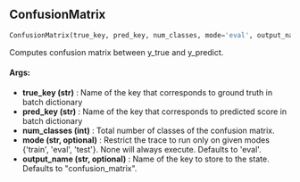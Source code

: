## ConfusionMatrix
```python
ConfusionMatrix(true_key, pred_key, num_classes, mode='eval', output_name='confusion_matrix')
```
Computes confusion matrix between y_true and y_predict.

#### Args:

* **true_key (str)** :  Name of the key that corresponds to ground truth in batch dictionary
* **pred_key (str)** :  Name of the key that corresponds to predicted score in batch dictionary
* **num_classes (int)** :  Total number of classes of the confusion matrix.
* **mode (str, optional)** :  Restrict the trace to run only on given modes {'train', 'eval', 'test'}. None will always                execute. Defaults to 'eval'.
* **output_name (str, optional)** :  Name of the key to store to the state. Defaults to "confusion_matrix".